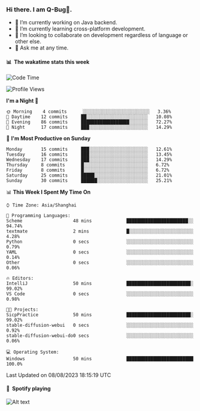 ### Hi there. I am Q-Bug🐞.

- 🔭 I’m currently working on Java backend.
- 🌱 I’m currently learning cross-platform development.
- 👯 I’m looking to collaborate on development regardless of language or other else.
- 💬 Ask me at any time.

#### 📊 &nbsp;**The wakatime stats this week**  
<!--START_SECTION:waka-->
![Code Time](http://img.shields.io/badge/Code%20Time-63%20hrs%2014%20mins-blue)

![Profile Views](http://img.shields.io/badge/Profile%20Views-0-blue)

**I'm a Night 🦉** 

```text
🌞 Morning    4 commits      ░░░░░░░░░░░░░░░░░░░░░░░░░   3.36% 
🌆 Daytime    12 commits     ██░░░░░░░░░░░░░░░░░░░░░░░   10.08% 
🌃 Evening    86 commits     ██████████████████░░░░░░░   72.27% 
🌙 Night      17 commits     ███░░░░░░░░░░░░░░░░░░░░░░   14.29%

```
📅 **I'm Most Productive on Sunday** 

```text
Monday       15 commits     ███░░░░░░░░░░░░░░░░░░░░░░   12.61% 
Tuesday      16 commits     ███░░░░░░░░░░░░░░░░░░░░░░   13.45% 
Wednesday    17 commits     ███░░░░░░░░░░░░░░░░░░░░░░   14.29% 
Thursday     8 commits      █░░░░░░░░░░░░░░░░░░░░░░░░   6.72% 
Friday       8 commits      █░░░░░░░░░░░░░░░░░░░░░░░░   6.72% 
Saturday     25 commits     █████░░░░░░░░░░░░░░░░░░░░   21.01% 
Sunday       30 commits     ██████░░░░░░░░░░░░░░░░░░░   25.21%

```


📊 **This Week I Spent My Time On** 

```text
⌚︎ Time Zone: Asia/Shanghai

💬 Programming Languages: 
Scheme                   48 mins             ███████████████████████░░   94.74% 
textmate                 2 mins              █░░░░░░░░░░░░░░░░░░░░░░░░   4.28% 
Python                   0 secs              ░░░░░░░░░░░░░░░░░░░░░░░░░   0.79% 
YAML                     0 secs              ░░░░░░░░░░░░░░░░░░░░░░░░░   0.14% 
Other                    0 secs              ░░░░░░░░░░░░░░░░░░░░░░░░░   0.06%

🔥 Editors: 
IntelliJ                 50 mins             ████████████████████████░   99.02% 
VS Code                  0 secs              ░░░░░░░░░░░░░░░░░░░░░░░░░   0.98%

🐱‍💻 Projects: 
SicpPractice             50 mins             ████████████████████████░   99.02% 
stable-diffusion-webui   0 secs              ░░░░░░░░░░░░░░░░░░░░░░░░░   0.92% 
stable-diffusion-webui-do0 secs              ░░░░░░░░░░░░░░░░░░░░░░░░░   0.06%

💻 Operating System: 
Windows                  50 mins             █████████████████████████   100.0%

```


 Last Updated on 08/08/2023 18:15:19 UTC
<!--END_SECTION:waka-->

#### 🎵 &nbsp;**Spotify playing**  
![Alt text](https://spotify-recently-played-readme.vercel.app/api?user=e5y1o4x7kdt9kf2blu4wvmb4s&unique={true|1|on|yes})
